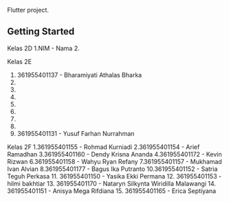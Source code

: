 Flutter project.

## Getting Started

Kelas 2D
1.NIM - Nama
2. 

Kelas 2E
1. 361955401137 - Bharamiyati Athalas Bharka
2.
3.
4.
5.
6.
7.
8.
9. 361955401131 - Yusuf Farhan Nurrahman


Kelas 2F
1.361955401155 - Rohmad Kurniadi
2.361955401154 - Arief Ramadhan
3.361955401160 - Dendy Krisna Ananda
4.361955401172 - Kevin Rizwan
6.361955401158 - Wahyu Ryan Refany
7.361955401157 - Mukhamad Ivan Alvian
8.361955401177 - Bagus Ika Putranto
10.361955401152 - Satria Teguh Perkasa
11. 361955401150 - Yasika Ekki Permana
12. 361955401153 - hilmi bakhtiar
13. 361955401170 - Nataryn Silkynta Wiridilla Malawangi
14. 361955401151 - Anisya Mega Rifdiana
15. 361955401165 - Erica Septiyana
